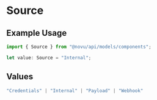 # Source

## Example Usage

```typescript
import { Source } from "@novu/api/models/components";

let value: Source = "Internal";
```

## Values

```typescript
"Credentials" | "Internal" | "Payload" | "Webhook"
```